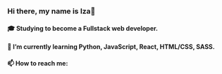 ### Hi there, my name is Iza👋

#### :mortar_board: Studying to become a Fullstack web developer.
#### 🌱 I’m currently learning Python, JavaScript, React, HTML/CSS, SASS.
#### 📫 How to reach me:

<!--
**IzaMarkstrom/IzaMarkstrom** is a ✨ _special_ ✨ repository because its `README.md` (this file) appears on your GitHub profile.

Here are some ideas to get you started:

- 🔭 I’m currently working on ...
- 🌱 I’m currently learning ...
- 👯 I’m looking to collaborate on ...
- 🤔 I’m looking for help with ...
- 💬 Ask me about ...
- 📫 How to reach me: ...
- 😄 Pronouns: ...
- ⚡ Fun fact: ...
-->
